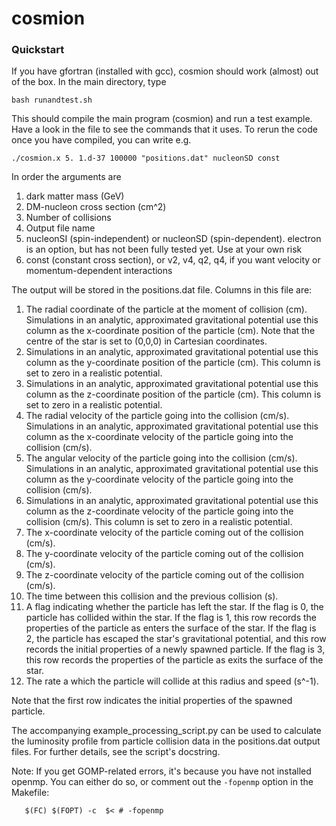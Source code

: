 # cosmion

### Quickstart

If you have gfortran (installed with gcc), cosmion should work (almost) out of the box. In the main directory, type

`bash runandtest.sh`

This should compile the main program (cosmion) and run a test example. Have a look in the file to see the commands that it uses. To rerun the code once you have compiled, you can write e.g.

`./cosmion.x 5. 1.d-37 100000 "positions.dat" nucleonSD const`

In order the arguments are 

1) dark matter mass (GeV)
2) DM-nucleon cross section (cm^2)
3) Number of collisions
4) Output file name
5) nucleonSI (spin-independent) or nucleonSD (spin-dependent). electron is an option, but has not been fully tested yet. Use at your own risk
6) const (constant cross section), or v2, v4, q2, q4, if you want velocity or momentum-dependent interactions

The output will be stored in the positions.dat file. Columns in this file are: 

1) The radial coordinate of the particle at the moment of collision (cm). Simulations in an analytic, approximated gravitational potential use this column as the x-coordinate position of the particle (cm). Note that the centre of the star is set to (0,0,0) in Cartesian coordinates.
2) Simulations in an analytic, approximated gravitational potential use this column as the y-coordinate position of the particle (cm). This column is set to zero in a realistic potential.
3) Simulations in an analytic, approximated gravitational potential use this column as the z-coordinate position of the particle (cm). This column is set to zero in a realistic potential.
4) The radial velocity of the particle going into the collision (cm/s). Simulations in an analytic, approximated gravitational potential use this column as the x-coordinate velocity of the particle going into the collision (cm/s).
5) The angular velocity of the particle going into the collision (cm/s). Simulations in an analytic, approximated gravitational potential use this column as the y-coordinate velocity of the particle going into the collision (cm/s).
6) Simulations in an analytic, approximated gravitational potential use this column as the z-coordinate velocity of the particle going into the collision (cm/s). This column is set to zero in a realistic potential.
7) The x-coordinate velocity of the particle coming out of the collision (cm/s).
8) The y-coordinate velocity of the particle coming out of the collision (cm/s).
9) The z-coordinate velocity of the particle coming out of the collision (cm/s).
10) The time between this collision and the previous collision (s).
11) A flag indicating whether the particle has left the star. If the flag is 0, the particle has collided within the star. If the flag is 1, this row records the properties of the particle as enters the surface of the star. If the flag is 2, the particle has escaped the star's gravitational potential, and this row records the initial properties of a newly spawned particle. If the flag is 3, this row records the properties of the particle as exits the surface of the star.
12) The rate a which the particle will collide at this radius and speed (s^-1).

Note that the first row indicates the initial properties of the spawned particle.

The accompanying example_processing_script.py can be used to calculate the luminosity profile from particle collision data in the positions.dat output files. For further details, see the script's docstring.

Note: If you get GOMP-related errors, it's because you have not installed openmp. You can either do so, or comment out the `-fopenmp` option in the Makefile:

`	$(FC) $(FOPT) -c  $< # -fopenmp`
